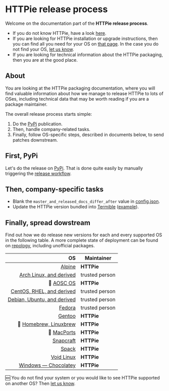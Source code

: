# HTTPie release process

Welcome on the documentation part of the **HTTPie release process**.

- If you do not know HTTPie, have a look [here](https://httpie.io/cli).
- If you are looking for HTTPie installation or upgrade instructions, then you can find all you need for your OS on [that page](https://httpie.io/docs#installation). In the case you do not find your OS, [let us know](https://github.com/httpie/httpie/issues/).
- If you are looking for technical information about the HTTPie packaging, then you are at the good place.

## About

You are looking at the HTTPie packaging documentation, where you will find valuable information about how we manage to release HTTPie to lots of OSes, including technical data that may be worth reading if you are a package maintainer.

The overall release process starts simple:

1. Do the [PyPi](https://pypi.org/project/httpie/) publication.
2. Then, handle company-related tasks.
3. Finally, follow OS-specific steps, described in documents below, to send patches downstream.

## First, PyPi

Let's do the release on [PyPi](https://pypi.org/project/httpie/).
That is done quite easily by manually triggering the [release workflow](https://github.com/httpie/httpie/actions/workflows/release.yml).

## Then, company-specific tasks

- Blank the `master_and_released_docs_differ_after` value in [config.json](https://github.com/httpie/httpie/blob/master/docs/config.json).
- Update the HTTPie version bundled into [Termible](https://termible.io/) ([example](https://github.com/httpie/termible/pull/1)).

## Finally, spread dowstream

Find out how we do release new versions for each and every supported OS in the following table.
A more complete state of deployment can be found on [repology](https://repology.org/project/httpie/versions), including unofficial packages.

|                                           OS | Maintainer     |
| -------------------------------------------: | -------------- |
|                      [Alpine](linux-alpine/) | **HTTPie**     |
|       [Arch Linux, and derived](linux-arch/) | trusted person |
|        :construction: [AOSC OS](linux-aosc/) | **HTTPie**     |
|   [CentOS, RHEL, and derived](linux-centos/) | trusted person |
| [Debian, Ubuntu, and derived](linux-debian/) | trusted person |
|                      [Fedora](linux-fedora/) | trusted person |
|                      [Gentoo](linux-gentoo/) | **HTTPie**     |
|  :construction: [Homebrew, Linuxbrew](brew/) | **HTTPie**     |
|        :construction: [MacPorts](mac-ports/) | **HTTPie**     |
|                      [Snapcraft](snapcraft/) | **HTTPie**     |
|                              [Spack](spack/) | **HTTPie**     |
|                    [Void Linux](linux-void/) | **HTTPie**     |
|  [Windows — Chocolatey](windows-chocolatey/) | **HTTPie**     |

:new: You do not find your system or you would like to see HTTPie supported on another OS? Then [let us know](https://github.com/httpie/httpie/issues/).
